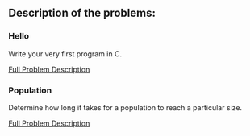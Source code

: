 ## Description of the problems:

### Hello
Write your very first program in C.

[Full Problem Description](https://cs50.harvard.edu/x/2021/labs/1/hello/)

### Population
Determine how long it takes for a population to reach a particular size.

[Full Problem Description](https://cs50.harvard.edu/x/2021/labs/1/population/)
